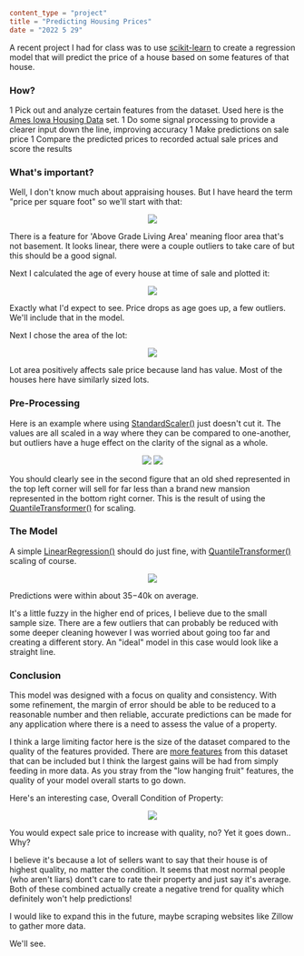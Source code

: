 ```toml
content_type = "project"
title = "Predicting Housing Prices"
date = "2022 5 29"
```

A recent project I had for class was to use [scikit-learn](https://scikit-learn.org/stable/index.html) to create a regression model that will predict the price of a house based on some features of that house.

### How?

1 Pick out and analyze certain features from the dataset. Used here is the [Ames Iowa Housing Data](https://www.kaggle.com/datasets/marcopale/housing) set.
1 Do some signal processing to provide a clearer input down the line, improving accuracy
1 Make predictions on sale price
1 Compare the predicted prices to recorded actual sale prices and score the results

### What's important?

Well, I don't know much about appraising houses. But I have heard the term "price per
square foot" so we'll start with that:

<p style="text-align: center;"><img src="https://old.doordesk.net/pics/livarea_no_outliers.png" /></p>

There is a feature for 'Above Grade Living Area' meaning floor area that's not basement.
It looks linear, there were a couple outliers to take care of but this should be a good
signal.

Next I calculated the age of every house at time of sale and plotted it:

<p style="text-align: center;"><img src="https://old.doordesk.net/pics/age.png" /></p>

Exactly what I'd expect to see. Price drops as age goes up, a few outliers. We'll
include that in the model.

Next I chose the area of the lot:

<p style="text-align: center;"><img src="https://old.doordesk.net/pics/lot_area.png" /></p>

Lot area positively affects sale price because land has value. Most of the houses here
have similarly sized lots.

### Pre-Processing
<div>
    <p>
        Here is an example where using
        <a
            href="https://scikit-learn.org/stable/modules/generated/sklearn.preprocessing.StandardScaler.html"
            target="new"
        >StandardScaler()</a
        >
        just doesn't cut it. The values are all scaled in a way where they can be compared
        to one-another, but outliers have a huge effect on the clarity of the signal as a
        whole.
    </p>
    <span>
        <center>
            <img src="https://old.doordesk.net/pics/age_liv_area_ss.png" />
            <img src="https://old.doordesk.net/pics/age_liv_qt.png"
        </center>
    </span>
</div>

You should clearly see in the second figure that an old shed represented in the top left
corner will sell for far less than a brand new mansion represented in the bottom right
corner. This is the result of using the [QuantileTransformer()](https://scikit-learn.org/stable/modules/generated/sklearn.preprocessing.QuantileTransformer.html)
for scaling.

### The Model

A simple [LinearRegression()](https://scikit-learn.org/stable/modules/generated/sklearn.linear_model.LinearRegression.html)
should do just fine, with [QuantileTransformer()](https://scikit-learn.org/stable/modules/generated/sklearn.preprocessing.QuantileTransformer.html)
scaling of course.

<center>
    <img src="https://old.doordesk.net/pics/mod_out.png" />
</center>

Predictions were within about $35-$40k on average.

It's a little fuzzy in the higher end of prices, I believe due to the small sample size.
There are a few outliers that can probably be reduced with some deeper cleaning however
I was worried about going too far and creating a different story. An "ideal" model in
this case would look like a straight line.

### Conclusion

This model was designed with a focus on quality and consistency. With some refinement,
the margin of error should be able to be reduced to a reasonable number and then
reliable, accurate predictions can be made for any application where there is a need to
assess the value of a property.

I think a large limiting factor here is the size of the dataset compared to the quality
of the features provided. There are
<a href="http://jse.amstat.org/v19n3/decock/DataDocumentation.txt">more features</a>
from this dataset that can be included but I think the largest gains will be had from
simply feeding in more data. As you stray from the "low hanging fruit" features, the
quality of your model overall starts to go down.

Here's an interesting case, Overall Condition of Property:

<center>
    <img src="https://old.doordesk.net/pics/overall_cond.png" />
</center>

You would expect sale price to increase with quality, no? Yet it goes down.. Why?

I believe it's because a lot of sellers want to say that their house is of highest
quality, no matter the condition. It seems that most normal people (who aren't liars)
dont't care to rate their property and just say it's average. Both of these combined
actually create a negative trend for quality which definitely won't help predictions!

I would like to expand this in the future, maybe scraping websites like Zillow to gather
more data.

We'll see.
